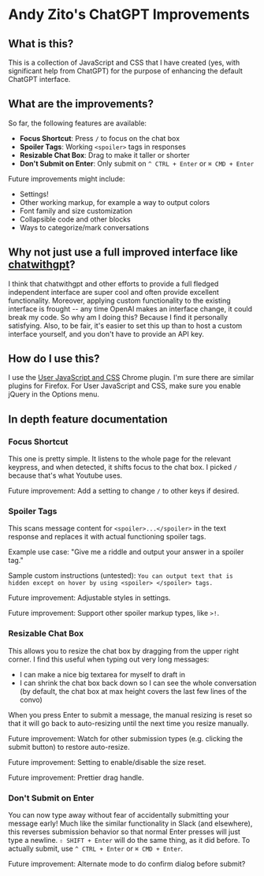 # Andy Zito's ChatGPT Improvements

## What is this?

This is a collection of JavaScript and CSS that I have created (yes, with significant help from ChatGPT) for the purpose of enhancing the default ChatGPT interface.

## What are the improvements?

So far, the following features are available:

- **Focus Shortcut**: Press `/` to focus on the chat box
- **Spoiler Tags**: Working `<spoiler>` tags in responses
- **Resizable Chat Box**: Drag to make it taller or shorter
- **Don't Submit on Enter**: Only submit on `^ CTRL + Enter` or `⌘ CMD + Enter`

Future improvements might include:

- Settings!
- Other working markup, for example a way to output colors
- Font family and size customization
- Collapsible code and other blocks
- Ways to categorize/mark conversations

## Why not just use a full improved interface like [chatwithgpt](https://github.com/cogentapps/chat-with-gpt)?

I think that chatwithgpt and other efforts to provide a full fledged independent interface are super cool and often provide excellent functionality. Moreover, applying custom functionality to the existing interface is frought -- any time OpenAI makes an interface change, it could break my code. So why am I doing this? Because I find it personally satisfying. Also, to be fair, it's easier to set this up than to host a custom interface yourself, and you don't have to provide an API key.

## How do I use this?

I use the [User JavaScript and CSS](https://chrome.google.com/webstore/detail/user-javascript-and-css/nbhcbdghjpllgmfilhnhkllmkecfmpld) Chrome plugin. I'm sure there are similar plugins for Firefox. For User JavaScript and CSS, make sure you enable jQuery in the Options menu.

## In depth feature documentation

### Focus Shortcut

This one is pretty simple. It listens to the whole page for the relevant keypress, and when detected, it shifts focus to the chat box. I picked `/` because that's what Youtube uses.

Future improvement: Add a setting to change `/` to other keys if desired.

### Spoiler Tags

This scans message content for `<spoiler>...</spoiler>` in the text response and replaces it with actual functioning spoiler tags.

Example use case: "Give me a riddle and output your answer in a spoiler tag."

Sample custom instructions (untested): `You can output text that is hidden except on hover by using <spoiler> </spoiler> tags.`

Future improvement: Adjustable styles in settings.

Future improvement: Support other spoiler markup types, like `>!`.

### Resizable Chat Box

This allows you to resize the chat box by dragging from the upper right corner. I find this useful when typing out very long messages:
- I can make a nice big textarea for myself to draft in
- I can shrink the chat box back down so I can see the whole conversation (by default, the chat box at max height covers the last few lines of the convo)

When you press Enter to submit a message, the manual resizing is reset so that it will go back to auto-resizing until the next time you resize manually.

Future improvement: Watch for other submission types (e.g. clicking the submit button) to restore auto-resize.

Future improvement: Setting to enable/disable the size reset.

Future improvement: Prettier drag handle.

### Don't Submit on Enter

You can now type away without fear of accidentally submitting your message early! Much like the similar functionality in Slack (and elsewhere), this reverses submission behavior so that normal Enter presses will just type a newline. `⇧ SHIFT + Enter` will do the same thing, as it did before. To actually submit, use `^ CTRL + Enter` or `⌘ CMD + Enter`.

Future improvement: Alternate mode to do confirm dialog before submit?

